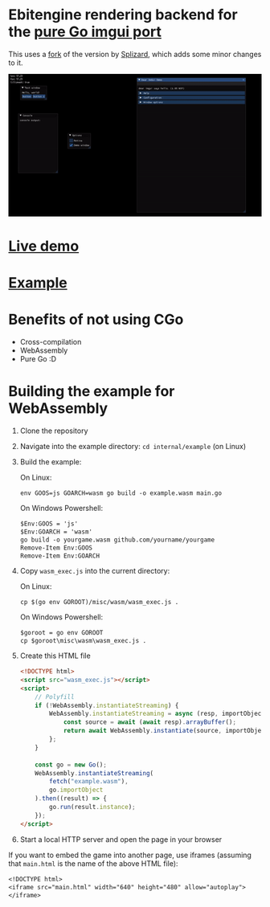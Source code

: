 # Ebitengine rendering backend for the [pure Go imgui port](https://github.com/Splizard/imgui)

This uses a [fork](https://github.com/zeozeozeo/imgui) of the version by [Splizard](https://github.com/Splizard), which adds some minor changes to it.

[![Example](https://github.com/zeozeozeo/ebitengine-imgui-go/blob/main/internal/example/example.gif?raw=true)](https://zeozeozeo.github.io/ebitengine-imgui-go/internal/example)

# [Live demo](https://zeozeozeo.github.io/ebitengine-imgui-go/internal/example)

# [Example](https://github.com/zeozeozeo/ebitengine-imgui-go/blob/main/internal/example/main.go)

# Benefits of not using CGo

-   Cross-compilation
-   WebAssembly
-   Pure Go :D

# Building the example for WebAssembly

1. Clone the repository
2. Navigate into the example directory: `cd internal/example` (on Linux)
3. Build the example:

    On Linux:

    ```
    env GOOS=js GOARCH=wasm go build -o example.wasm main.go
    ```

    On Windows Powershell:

    ```
    $Env:GOOS = 'js'
    $Env:GOARCH = 'wasm'
    go build -o yourgame.wasm github.com/yourname/yourgame
    Remove-Item Env:GOOS
    Remove-Item Env:GOARCH
    ```

4. Copy `wasm_exec.js` into the current directory:

    On Linux:

    ```
    cp $(go env GOROOT)/misc/wasm/wasm_exec.js .
    ```

    On Windows Powershell:

    ```
    $goroot = go env GOROOT
    cp $goroot\misc\wasm\wasm_exec.js .
    ```

5. Create this HTML file

    ```html
    <!DOCTYPE html>
    <script src="wasm_exec.js"></script>
    <script>
        // Polyfill
        if (!WebAssembly.instantiateStreaming) {
            WebAssembly.instantiateStreaming = async (resp, importObject) => {
                const source = await (await resp).arrayBuffer();
                return await WebAssembly.instantiate(source, importObject);
            };
        }

        const go = new Go();
        WebAssembly.instantiateStreaming(
            fetch("example.wasm"),
            go.importObject
        ).then((result) => {
            go.run(result.instance);
        });
    </script>
    ```

6. Start a local HTTP server and open the page in your browser

If you want to embed the game into another page, use iframes (assuming that `main.html` is the name of the above HTML file):

```
<!DOCTYPE html>
<iframe src="main.html" width="640" height="480" allow="autoplay"></iframe>
```

